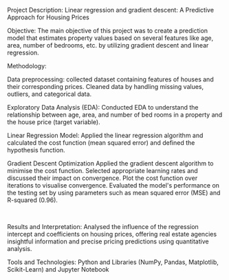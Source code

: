 Project Description: Linear regression and gradient descent: A Predictive Approach for Housing Prices

Objective: The main objective of this project was to create a prediction model that estimates property values based on several features like age, area, number of bedrooms, etc. by utilizing gradient descent and linear regression.

Methodology:

Data preprocessing: collected dataset containing features of houses and their corresponding prices. Cleaned data by handling missing values, outliers, and categorical data.

Exploratory Data Analysis (EDA): Conducted EDA to understand the relationship between age, area, and number of bed rooms in a property and the house price (target variable).

Linear Regression Model: Applied the linear regression algorithm and calculated the cost function (mean squared error) and defined the hypothesis function.

Gradient Descent Optimization Applied the gradient descent algorithm to minimise the cost function. Selected appropriate learning rates and discussed their impact on convergence. Plot the cost function over iterations to visualise convergence. Evaluated the model's performance on the testing set by using parameters such as mean squared error (MSE) and R-squared (0.96).

 

Results and Interpretation: Analysed the influence of the regression intercept and coefficients on housing prices, offering real estate agencies insightful information and precise pricing predictions using quantitative analysis.

Tools and Technologies: Python and Libraries (NumPy, Pandas, Matplotlib, Scikit-Learn) and Jupyter Notebook
